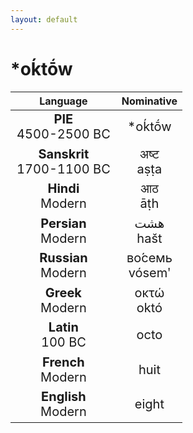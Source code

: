 ```yaml
---
layout: default
---
```

<!---
Text can be **bold**, _italic_, or ~~strikethrough~~.

[Link to another page](./another-page.html)

There should be whitespace between paragraphs.

There should be whitespace between paragraphs. We recommend including a README, or a file with information about your project.
-->

# \*oḱtṓw

<style>
td {
  font-size: 20px
}
</style>

| Language | Nominative |
|:-:|:-:|
| **PIE**<br>4500-2500 BC | \*oḱtṓw |
| **Sanskrit**<br>1700-1100 BC  | अष्ट<br>aṣṭa |
| **Hindi**<br>Modern | आठ<br>āṭh |
| **Persian**<br>Modern | هشت<br>hašt |
| **Russian**<br>Modern | во́семь<br>vósemʹ |
| **Greek**<br>Modern | οκτώ<br>októ |
| **Latin**<br>100 BC | octo |
| **French**<br>Modern | huit |
| **English**<br>Modern | eight |
